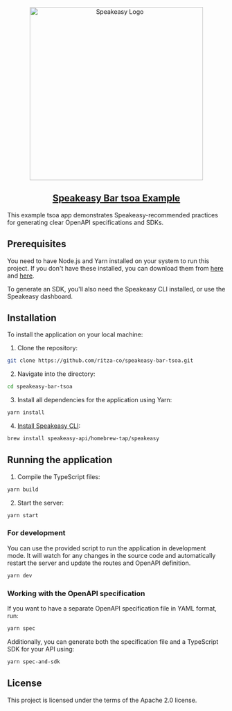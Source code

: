 <div align="center">

<a href="[Speakeasy](https://speakeasyapi.dev/)">
  <img src="https://github.com/speakeasy-api/speakeasy/assets/68016351/e959f81a-b250-4003-8c5c-a45b9463fc95" alt="Speakeasy Logo" width="400">
<h2>Speakeasy Bar tsoa Example</h2>
</a>

</div>

This example tsoa app demonstrates Speakeasy-recommended practices for generating clear OpenAPI specifications and SDKs.

## Prerequisites

You need to have Node.js and Yarn installed on your system to run this project. If you don't have these installed, you can download them from [here](https://nodejs.org/) and [here](https://yarnpkg.com/).

To generate an SDK, you'll also need the Speakeasy CLI installed, or use the Speakeasy dashboard.

## Installation

To install the application on your local machine:

1. Clone the repository:
```bash
git clone https://github.com/ritza-co/speakeasy-bar-tsoa.git
```

2. Navigate into the directory:
```bash
cd speakeasy-bar-tsoa
```

3. Install all dependencies for the application using Yarn:
```bash
yarn install
```

4. [Install Speakeasy CLI](https://github.com/speakeasy-api/speakeasy#installation):
```bash
brew install speakeasy-api/homebrew-tap/speakeasy
```

## Running the application

1. Compile the TypeScript files:
```bash
yarn build
```

2. Start the server:
```bash
yarn start
```

### For development

You can use the provided script to run the application in development mode. It will watch for any changes in the source code and automatically restart the server and update the routes and OpenAPI definition.

```bash
yarn dev
```

### Working with the OpenAPI specification

If you want to have a separate OpenAPI specification file in YAML format, run:

```bash
yarn spec
```

Additionally, you can generate both the specification file and a TypeScript SDK for your API using:

```bash
yarn spec-and-sdk
```

## License

This project is licensed under the terms of the Apache 2.0 license.
